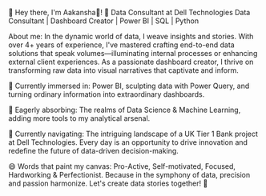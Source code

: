 👋 Hey there, I'm Aakansha👋!
💼 Data Consultant at Dell Technologies Data Consultant | Dashboard Creator | Power BI | SQL | Python

About me:
In the dynamic world of data, I weave insights and stories. With over 4+ years of experience, I've mastered crafting end-to-end data solutions that speak volumes—illuminating internal processes or enhancing external client experiences. As a passionate dashboard creator, I thrive on transforming raw data into visual narratives that captivate and inform.

🔭 Currently immersed in: Power BI, sculpting data with Power Query, and turning ordinary information into extraordinary dashboards.

🌱 Eagerly absorbing: The realms of Data Science & Machine Learning, adding more tools to my analytical arsenal.

👯 Currently navigating: The intriguing landscape of a UK Tier 1 Bank project at Dell Technologies. Every day is an opportunity to drive innovation and redefine the future of data-driven decision-making.

😄 Words that paint my canvas: Pro-Active, Self-motivated, Focused, Hardworking & Perfectionist. Because in the symphony of data, precision and passion harmonize. Let's create data stories together! 🚀
